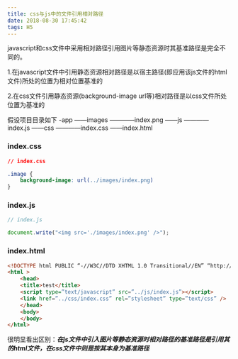 ```yaml
---
title: css与js中的文件引用相对路径
date: 2018-08-30 17:45:42
tags: H5
---
```


javascript和css文件中采用相对路径引用图片等静态资源时其基准路径是完全不同的。

1.在javascript文件中引用静态资源相对路径是以宿主路径(即应用该js文件的html文件)所处的位置为相对位置基准的

2.在css文件引用静态资源(background-image url等)相对路径是以css文件所处位置为基准的

假设项目目录如下
-app
——images
————index.png
——js
————index.js
——css
————index.css
——index.html

### index.css
```css
// index.css

.image {
	background-image: url(../images/index.png)
}
```

### index.js
```js
// index.js

document.write("<img src='./images/index.png' />"); 
```

### index.html
```html
<!DOCTYPE html PUBLIC “-//W3C//DTD XHTML 1.0 Transitional//EN” “http://www.w3.org/TR/xhtml1/DTD/xhtml1-transitional.dtd”> 
<html > 
	<head> 
	<title>test</title> 
	<script type=”text/javascript” src=”../js/index.js”></script> 
	<link href=”../css/index.css” rel=”stylesheet” type=”text/css” /> 
	</head> 
	<body> 
	</body> 
</html> 
```
很明显看出区别：***在js文件中引入图片等静态资源时相对路径的基准路径是引用其的html文件，在css文件中则是按其本身为基准路径***